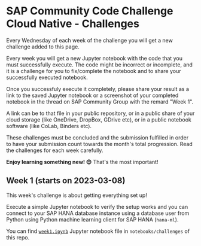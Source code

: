 # SAP Community Code Challenge Cloud Native - Challenges

 Every Wednesday of each week of the challenge you will get a new challenge added to this page.

 Every week you will get a new Jupyter notebook with the code that you must successfully execute. The code might be incorrect or incomplete, and it is a challenge for you to fix/complete the notebook and to share your successfully executed notebook.

Once you successfuly execute it completely, please share your result as a link to the saved Jupyter notebook or a screenshot of your completed notebook in the thread on SAP Community Group with the remard "Week 1". 

A link can be to that file in your public repository, or in a public share of your cloud storage (like OneDrive, DropBox, GDrive etc), or in a public notebook software (like CoLab, Binders etc).

 These challenges must be concluded and the submission fulfilled in order to have your submission count towards the month's total progression. Read the challenges for each week carefully.

**Enjoy learning something new! 😊** That's the most important!

## Week 1 (starts on 2023-03-08)

This week's challenge is about getting everything set up! 

Execute a simple Jupyter notebook to verify the setup works and you can connect to your SAP HANA database instance using a database user from Python using Python machine learning client for SAP HANA (`hana-ml`).

You can find [`week1.ipynb`](notebooks/challenges/week1.ipynb) Jupyter notebook file in `notebooks/challenges` of this repo.